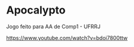 Apocalypto
==========

Jogo feito para AA de Comp1 - UFRRJ


https://www.youtube.com/watch?v=bdoi7800ttw
